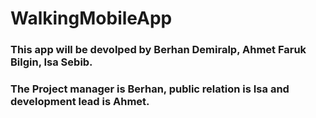 # WalkingMobileApp
### This app will be devolped by Berhan Demiralp, Ahmet Faruk Bilgin, Isa Sebib.
### The Project manager is Berhan, public relation is Isa and development lead is Ahmet.
